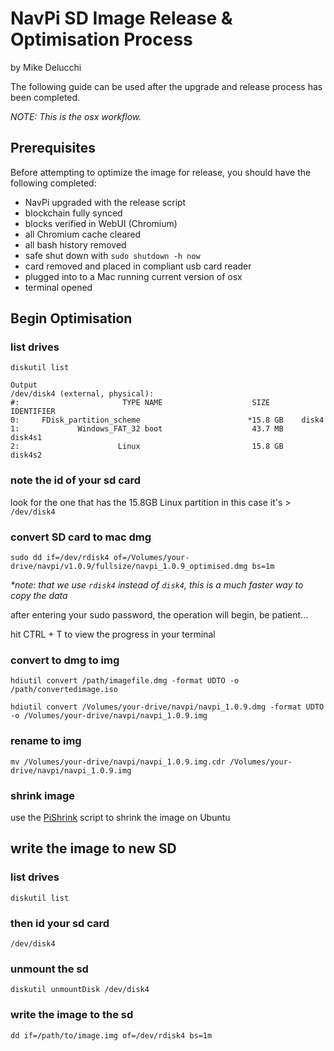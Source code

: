 # NavPi SD Image Release & Optimisation Process

by Mike Delucchi

The following guide can be used after the upgrade and release process has been completed. 

_NOTE: This is the osx workflow._

## Prerequisites

Before attempting to optimize the image for release, you should have the following completed:

  - NavPi upgraded with the release script
  - blockchain fully synced
  - blocks verified in WebUI (Chromium)
  - all Chromium cache cleared
  - all bash history removed
  - safe shut down with `sudo shutdown -h now`
  - card removed and placed in compliant usb card reader 
  - plugged into to a Mac running current version of osx
  - terminal opened

## Begin Optimisation

### list drives
    diskutil list

    Output
    /dev/disk4 (external, physical):
    #:                       TYPE NAME                    SIZE       IDENTIFIER
    0:     FDisk_partition_scheme                        *15.8 GB    disk4
    1:             Windows_FAT_32 boot                    43.7 MB    disk4s1
    2:                      Linux                         15.8 GB    disk4s2

### note the id of your sd card
look for the one that has the 15.8GB Linux partition
in this case it's > `/dev/disk4`

### convert SD card to mac dmg
    sudo dd if=/dev/rdisk4 of=/Volumes/your-drive/navpi/v1.0.9/fullsize/navpi_1.0.9_optimised.dmg bs=1m

_*note: that we use `rdisk4` instead of `disk4`, this is a much faster way to copy the data_

after entering your sudo password, the operation will begin, be patient...

hit CTRL + T to view the progress in your terminal

### convert to dmg to img
    hdiutil convert /path/imagefile.dmg -format UDTO -o /path/convertedimage.iso

    hdiutil convert /Volumes/your-drive/navpi/navpi_1.0.9.dmg -format UDTO -o /Volumes/your-drive/navpi/navpi_1.0.9.img

### rename to img
    mv /Volumes/your-drive/navpi/navpi_1.0.9.img.cdr /Volumes/your-drive/navpi/navpi_1.0.9.img

### shrink image
use the [PiShrink](https://github.com/Drewsif/PiShrink) script to shrink the image on Ubuntu

## write the image to new SD

### list drives
    diskutil list

### then id your sd card
    /dev/disk4

### unmount the sd
    diskutil unmountDisk /dev/disk4

### write the image to the sd
    dd if=/path/to/image.img of=/dev/rdisk4 bs=1m

